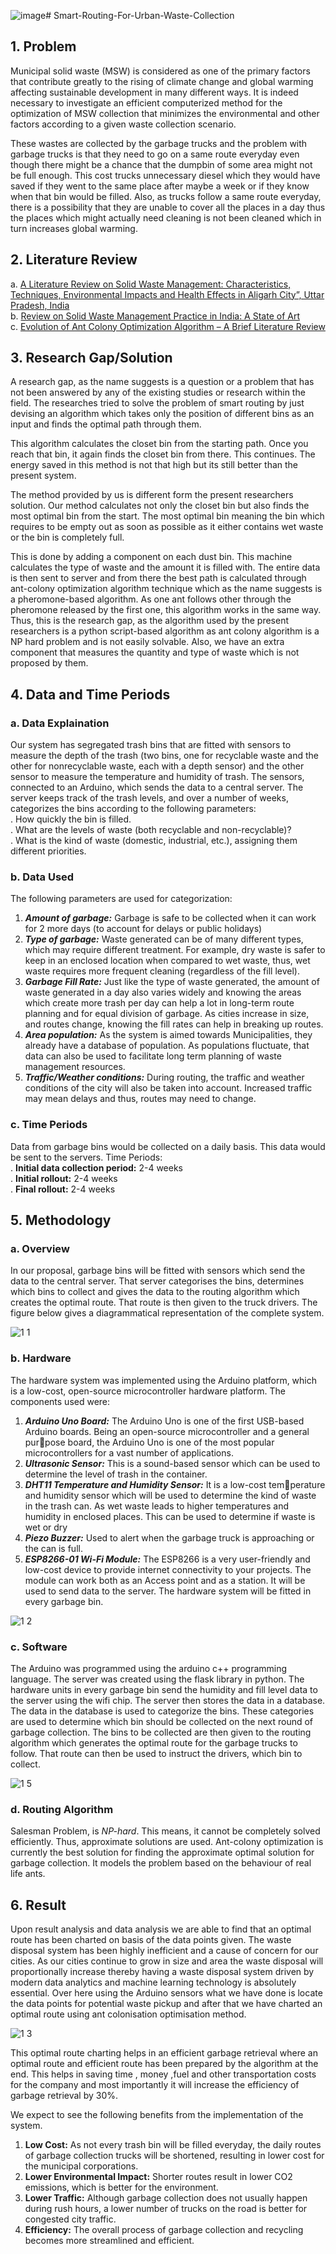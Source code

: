 ![image](https://github.com/rachelgupta/Smart-Routing-For-Urban-Waste-Collection/assets/83275253/f0483926-7e38-4a54-b5e0-e84925106edc)# Smart-Routing-For-Urban-Waste-Collection

## 1. Problem
Municipal solid waste (MSW) is considered as one of the primary factors that contribute greatly to the rising of climate change and global warming affecting sustainable development in many different ways. It is indeed necessary to investigate an efficient computerized method for the optimization of MSW collection that minimizes the environmental and other factors according to a given waste collection scenario.

These wastes are collected by the garbage trucks and the problem with garbage trucks is that they need to go on a same route everyday even though there might be a chance that the dumpbin of some area might not be full enough. This cost trucks unnecessary diesel which they would have saved if they went to the same place after maybe a week or if they know when that bin would be filled. Also, as trucks follow a same route everyday, there is a possibility that they are unable to cover all the places in a day thus the places which might actually need cleaning is not been cleaned which in turn increases global warming.

## 2. Literature Review
a. [A Literature Review on Solid Waste Management: Characteristics, Techniques, Environmental Impacts and Health Effects in Aligarh City”, Uttar Pradesh, India](https://www.researchgate.net/publication/336972243_A_Literature_Review_on_Solid_Waste_Management_Characteristics_Techniques_Environmental_Impacts_and_Health_Effects_in_Aligarh_City_Uttar_Pradesh_India)
<br>b. [Review on Solid Waste Management Practice in India: A State of Art](http://www.hpccc.gov.in/PDF/Solid_Waste/Review%20of%20SWM.pdf)
<br>c. [Evolution of Ant Colony Optimization Algorithm – A Brief Literature Review](https://arxiv.org/abs/1908.08007)

## 3. Research Gap/Solution
A research gap, as the name suggests is a question or a problem that has not been answered by any of the existing studies or research within the field. The researches tried to solve the problem of smart routing by just devising an algorithm which takes only the position of different bins as an input and finds the optimal path through them. 

This algorithm calculates the closet bin from the starting path. Once you reach that bin, it again finds the closet bin from there. This continues. The energy saved in this method is not that high but its still better than the present system. 

The method provided by us is different form the present researchers solution. Our method calculates not only the closet bin but also finds the most optimal bin from the start. The most optimal bin meaning the bin which requires to be empty out as soon as possible as it either contains wet waste or the bin is completely full. 

This is done by adding a component on each dust bin. This machine calculates the type of waste and the amount it is filled with. The entire data is then sent to server and from there the best path is calculated through ant-colony optimization algorithm technique which as the name suggests is a pheromone-based algorithm. As one ant follows other through the pheromone released by the first one, this algorithm works in the same way. Thus, this is the research gap, as the algorithm used by the present researchers is a python script-based algorithm as ant colony algorithm is a NP hard problem and is not easily solvable. Also, we have an extra component that measures the quantity and type of waste which is not proposed by them.

## 4. Data and Time Periods

### a. Data Explaination
Our system has segregated trash bins that are fitted with sensors to measure the depth of the trash (two bins, one for recyclable waste and the other for nonrecyclable waste, each with a depth sensor) and the other sensor to measure the temperature and humidity of trash. The sensors, connected to an Arduino, which sends the data to a central server. The server keeps track of the trash levels, and over a number of weeks, categorizes the bins according to the following parameters:
<br>. How quickly the bin is filled.
<br>. What are the levels of waste (both recyclable and non-recyclable)?
<br>. What is the kind of waste (domestic, industrial, etc.), assigning them different priorities.

### b. Data Used
The following parameters are used for categorization:
1. ***Amount of garbage:*** Garbage is safe to be collected when it can work for 2 more days (to account for delays or public holidays)
2. ***Type of garbage:*** Waste generated can be of many different types, which may require different treatment. For example, dry waste is safer to keep in an enclosed location when compared to wet waste, thus, wet
waste requires more frequent cleaning (regardless of the fill level).
3. ***Garbage Fill Rate:*** Just like the type of waste generated, the amount of waste generated in a day also varies widely and knowing the areas which create more trash per day can help a lot in long-term route planning and for equal division of garbage. As cities increase in size, and routes change, knowing the fill rates can help in breaking up routes.
4. ***Area population:*** As the system is aimed towards Municipalities, they already have a database of population. As populations fluctuate, that data can also be used to facilitate long term planning of waste management resources.
5. ***Traffic/Weather conditions:*** During routing, the traffic and weather conditions of the city will also be taken into account. Increased traffic may mean delays and thus, routes may need to change.

### c. Time Periods
Data from garbage bins would be collected on a daily basis. This data would be sent to the servers.
Time Periods:
<br>. **Initial data collection period:** 2-4 weeks
<br>. **Initial rollout:** 2-4 weeks
<br>. **Final rollout:** 2-4 weeks

## 5. Methodology
### a. Overview
In our proposal, garbage bins will be fitted with sensors which send the data to the central server. That server categorises the bins, determines which bins to collect and gives the data to the routing algorithm which creates the optimal route. That route is then given to the truck drivers. The figure below gives a diagrammatical representation of the complete system.

![1 1](https://github.com/rachelgupta/Smart-Routing-For-Urban-Waste-Collection/assets/83275253/51fe4fb7-ee34-421f-8323-29adbe919e92)

### b. Hardware
The hardware system was implemented using the Arduino platform, which is a low-cost, open-source microcontroller hardware platform. The components used were:
1. ***Arduino Uno Board:*** The Arduino Uno is one of the first USB-based Arduino boards. Being an open-source microcontroller and a general purpose board, the Arduino Uno is one of the most popular microcontrollers
for a vast number of applications.
2. ***Ultrasonic Sensor:*** This is a sound-based sensor which can be used to determine the level of trash in the container.
3. ***DHT11 Temperature and Humidity Sensor:*** It is a low-cost temperature and humidity sensor which will be used to determine the kind of waste in the trash can. As wet waste leads to higher temperatures and humidity in enclosed places. This can be used to determine if waste is wet or dry
4. ***Piezo Buzzer:*** Used to alert when the garbage truck is approaching or the can is full.
5. ***ESP8266-01 Wi-Fi Module:*** The ESP8266 is a very user-friendly and low-cost device to provide internet connectivity to your projects. The module can work both as an Access point and as a station. It will be used to send data to the server. The hardware system will be fitted in every garbage bin.

![1 2](https://github.com/rachelgupta/Smart-Routing-For-Urban-Waste-Collection/assets/83275253/cd1198b0-0dcd-4e33-acfb-35f0d8db76b2)

### c. Software
The Arduino was programmed using the arduino c++ programming language. The server was created using the flask library in python. The hardware units in every garbage bin send the humidity and fill level data to the server using the wifi chip. The server then stores the data in a database. The data in the database is used to categorize the bins. These categories are used to determine which bin should be collected on the next round of garbage collection. The bins to be collected are then given to the routing algorithm which generates the optimal route for the garbage trucks to follow. That route can then be used to instruct the drivers, which bin to collect.

![1 5](https://github.com/rachelgupta/Smart-Routing-For-Urban-Waste-Collection/assets/83275253/29719ab8-280f-4493-8a50-80ccde068d5d)

### d. Routing Algorithm
Salesman Problem, is *NP-hard*. This means, it cannot be completely solved efficiently. Thus, approximate solutions are used. Ant-colony optimization is currently the best solution for finding the approximate optimal solution for garbage collection. It models the problem based on the behaviour of real life ants.

## 6. Result
Upon result analysis and data analysis we are able to find that an optimal route has been charted on basis of the data points given. The waste disposal system has been highly inefficient and a cause of concern
for our cities. As our cities continue to grow in size and area the waste disposal will proportionally increase thereby having a waste disposal system driven by modern data analytics and machine learning technology is absolutely essential. Over here using the Arduino sensors what we have done is locate the data points for potential waste pickup and after that we have charted an optimal route using ant colonisation optimisation method.

![1 3](https://github.com/rachelgupta/Smart-Routing-For-Urban-Waste-Collection/assets/83275253/c0da0306-7f12-4151-9408-6c1b21e53fdc)

This optimal route charting helps in an efficient garbage retrieval where an optimal route and efficient route has been prepared by the algorithm at the end. This helps in saving time , money ,fuel and other transportation costs for the company and most importantly it will increase the efficiency of garbage retrieval by 30%.

We expect to see the following benefits from the implementation of the system.
1. **Low Cost:** As not every trash bin will be filled everyday, the daily routes of garbage collection trucks will be shortened, resulting in lower cost for the municipal corporations.
2. **Lower Environmental Impact:** Shorter routes result in lower CO2 emissions, which is better for the environment.
3. **Lower Traffic:** Although garbage collection does not usually happen during rush hours, a lower number of trucks on the road is better for congested city traffic.
4. **Efficiency:** The overall process of garbage collection and recycling becomes more streamlined and efficient.

